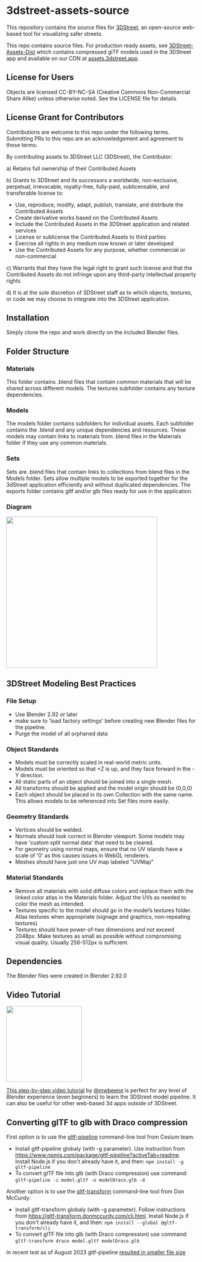 # 3dstreet-assets-source
This repository contains the source files for [3DStreet](https://www.3dstreet.org/), an open-source web-based tool for visualizing safer streets.

This repo contains source files. For production ready assets, see [3DStreet-Assets-Dist](https://github.com/3DStreet/3dstreet-assets-dist) which contains compressed glTF models used in the 3DStreet app and available on our CDN at [assets.3dstreet.app](https://assets.3dstreet.app).

## License for Users
Objects are licensed CC-BY-NC-SA (Creative Commons Non-Commercial Share Alike) unless otherwise noted. See the LICENSE file for details

## License Grant for Contributors
Contributions are welcome to this repo under the following terms. Submitting PRs to this repo are an acknowledgement and agreement to these terms:

By contributing assets to 3DStreet LLC (3DStreet), the Contributor:

a) Retains full ownership of their Contributed Assets

b) Grants to 3DStreet and its successors a worldwide, non-exclusive, perpetual, irrevocable, royalty-free, fully-paid, sublicensable, and transferable license to:

* Use, reproduce, modify, adapt, publish, translate, and distribute the Contributed Assets
* Create derivative works based on the Contributed Assets
* Include the Contributed Assets in the 3DStreet application and related services
* License or sublicense the Contributed Assets to third parties
* Exercise all rights in any medium now known or later developed
* Use the Contributed Assets for any purpose, whether commercial or non-commercial

c) Warrants that they have the legal right to grant such license and that the Contributed Assets do not infringe upon any third-party intellectual property rights

d) It is at the sole discretion of 3DStreet staff as to which objects, textures, or code we may choose to integrate into the 3DStreet application.

## Installation
Simply clone the repo and work directly on the included Blender files.

## Folder Structure

### Materials
This folder contains .blend files that contain common materials that will be shared across different models. The textures subfolder contains any texture dependencies.

### Models
The models folder contains subfolders for individual assets. Each subfolder contains the .blend and any unique dependencies and resources. These models may contain links to materials from .blend files in the Materials folder if they use any common materials.

### Sets
Sets are .blend files that contain links to collections from blend files in the Models folder. Sets allow multiple models to be exported together for the 3dStreet application efficiently and without duplicated dependencies. The exports folder contains gltf and/or glb files ready for use in the application.

### Diagram
<img src="diagram.png" height="400" />

## 3DStreet Modeling Best Practices

### File Setup
* Use Blender 2.92 or later
* make sure to 'load factory settings' before creating new Blender files for the pipeline.
* Purge the model of all orphaned data 

### Object Standards
* Models must be correctly scaled in real-world metric units.
* Models must be oriented so that +Z is up, and they face forward in the -Y direction.
* All static parts of an object should be joined into a single mesh.
* All transforms should be applied and the model origin should be (0,0,0)
* Each object should be placed in its own Collection with the same name. This allows models to be referenced into Set files more easily.

### Geometry Standards
* Vertices should be welded.
* Normals should look correct in Blender viewport. Some models may have 'custom split normal data' that need to be cleared.
* For geometry using normal maps, ensure that no UV islands have a scale of '0' as this causes issues in WebGL renderers.
* Meshes should have just one UV map labeled "UVMap"

### Material Standards
* Remove all materials with solid diffuse colors and replace them with the linked color atlas in the Materials folder. Adjust the UVs as needed to color the mesh as intended.
* Textures specific to the model should go in the model’s textures folder. Atlas textures when appropriate (signage and graphics, non-repeating textures)
* Textures should have power-of-two dimensions and not exceed 2048px. Make textures as small as possible without compromising visual quality. Usually 256-512px is sufficient.

## Dependencies
The Blender files were created in Blender 2.92.0

## Video Tutorial
<a href="https://drive.google.com/file/d/1VuSwrNL567EcYXN6LaNk9FQDwKGFDHTF/view?usp=sharing"><img src="workflow-tutorial-poster.jpg" height="200" />

This step-by-step video tutorial</a> by [@mwbeene](https://github.com/mwbeene) is perfect for any level of Blender experience (even beginners) to learn the 3DStreet model pipeline. It can also be useful for other web-based 3d apps outside of 3DStreet.

## Converting glTF to glb with Draco compression

First option is to use the [gltf-pipeline](github.com/CesiumGS/gltf-pipeline) command-line tool from Cesium team.
* Install gltf-pipeline globaly (with -g parameter). Use instruction from https://www.npmjs.com/package/gltf-pipeline?activeTab=readme. Install Node.js if you don't already have it, and then: `npm install -g gltf-pipeline`
* To convert glTF file into glb (with Draco compression) use command: `gltf-pipeline -i model.gltf -o modelDraco.glb -d`

Another option is to use the [gltf-transform](https://gltf-transform.donmccurdy.com/cli.html) command-line tool from Don McCurdy:
* Install gltf-transform globaly (with -g parameter). Follow instructions from https://gltf-transform.donmccurdy.com/cli.html. Install Node.js if you don't already have it, and then:
`npm install --global @gltf-transform/cli`
* To convert glTF file into glb (with Draco compression) use command:
`gltf-transform draco model.gltf modelDraco.glb`

In recent test as of August 2023 gltf-pipeline [resulted in smaller file size](https://github.com/3DStreet/3dstreet-assets-source/issues/68#issuecomment-1700282890)
